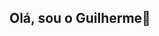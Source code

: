 ## Olá, sou o Guilherme👋

<!--
**stfl-guilherme/stfl-guilherme** - 
- 🔭 Atualmente trabalho na Associação Brasileira de Ontopsicologia com edição de Podcasts
- 🌱 Atualmente estou aprendendo ...
- 👯 Estou procurando colaborar em ...
- 🤔 Estou procurando ajuda com ...
- 💬 Pergunte-me sobre ...
- 📫 Como entrar em contato comigo: ...
- 😄 Pronomes: ...
- ⚡ Curiosidade: ...

Ferramentas e Tecnologias
<img src="https://cdn.jsdelivr.net/gh/devicons/devicon@latest/icons/photoshop/photoshop-original.svg" />
